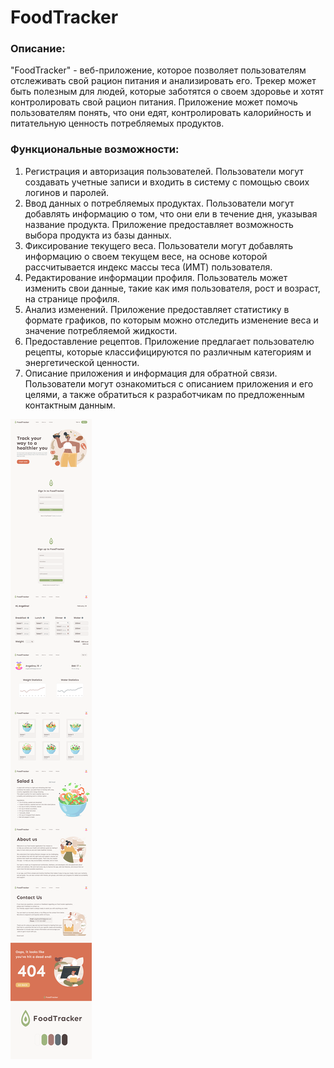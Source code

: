 # FoodTracker

### Описание:
"FoodTracker" - веб-приложение, которое позволяет пользователям отслеживать свой рацион питания и анализировать его. Трекер может быть полезным для людей, которые заботятся о своем здоровье и хотят контролировать свой рацион питания. Приложение может помочь пользователям понять, что они едят, контролировать калорийность и питательную ценность потребляемых продуктов.


### Функциональные возможности:
1. Регистрация и авторизация пользователей. Пользователи могут создавать учетные записи и входить в систему с помощью своих логинов и паролей.
2. Ввод данных о потребляемых продуктах. Пользователи могут добавлять информацию о том, что они ели в течение дня, указывая название продукта. Приложение предоставляет возможность выбора продукта из базы данных.
3. Фиксирование текущего веса. Пользователи могут добавлять информацию о своем текущем весе, на основе которой рассчитывается индекс массы теса (ИМТ) пользователя. 
4. Редактирование информации профиля. Пользователь может изменить свои данные, такие как имя пользователя, рост и возраст, на странице профиля. 
5. Анализ изменений. Приложение предоставляет статистику в формате графиков, по которым можно отследить изменение веса и значение потребляемой жидкости. 
6. Предоставление рецептов. Приложение предлагает пользователю рецепты, которые классифицируются по различным категориям и энергетической ценности. 
7. Описание приложения и информация для обратной связи. Пользователи могут ознакомиться с описанием приложения и его целями, а также обратиться к разработчикам по предложенным контактным данным. 


![Mock up](fullfoodtracker.png)